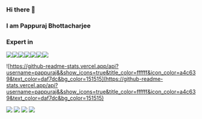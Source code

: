 ### Hi there 👋
### I am Pappuraj Bhottacharjee

### Expert in

<div style="display:flex;">
<img src="https://img.icons8.com/nolan/64/php.png"/>
<img src="https://img.icons8.com/ios-filled/64/4a90e2/react-native.png"/>
<img src="https://img.icons8.com/color/64/4a90e2/java-coffee-cup-logo--v1.png"/>
 <img src="https://img.icons8.com/color/64/4a90e2/python--v1.png"/>
<img src="https://img.icons8.com/color/64/4a90e2/nodejs.png"/>
 <img src="https://img.icons8.com/windows/64/000000/vuejs.png"/>
 <img src="https://img.icons8.com/nolan/64/angularjs.png"/>
</div>

![https://github-readme-stats.vercel.app/api?username=pappuraj&&show_icons=true&title_color=ffffff&icon_color=a4c639&text_color=daf7dc&bg_color=151515](https://github-readme-stats.vercel.app/api?username=pappuraj&&show_icons=true&title_color=ffffff&icon_color=a4c639&text_color=daf7dc&bg_color=151515)


<a href="https://www.linkedin.com/in/PAPPURAJ/"><img src="https://img.icons8.com/nolan/64/linkedin-circled.png"/></a>
<a href="https://www.facebook.com/PAPPURAJ.DUET/"><img src="https://img.icons8.com/nolan/64/facebook.png"/></a>
<a href="https://twitter.com/PAPPURAJ.DUET"><img src="https://img.icons8.com/nolan/64/twitter.png"/></a>
<a href="https://www.instagram.com/PAPPURAJ/"><img src="https://img.icons8.com/nolan/64/instagram-new.png"/></a>




